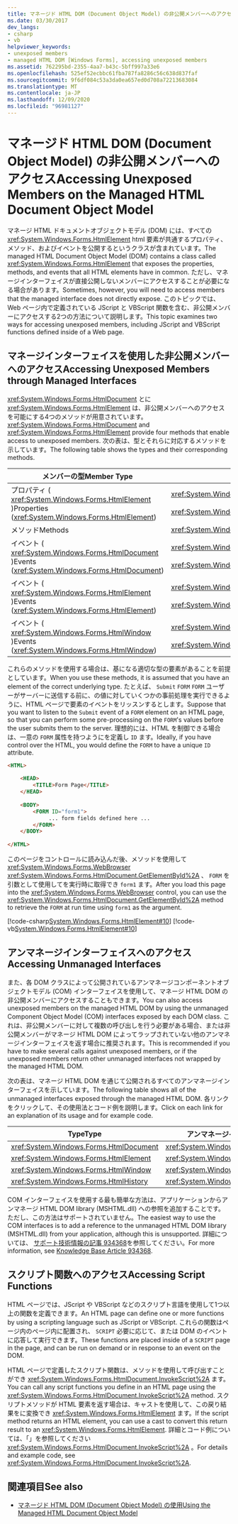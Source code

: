 ```yaml
---
title: マネージド HTML DOM (Document Object Model) の非公開メンバーへのアクセス
ms.date: 03/30/2017
dev_langs:
- csharp
- vb
helpviewer_keywords:
- unexposed members
- managed HTML DOM [Windows Forms], accessing unexposed members
ms.assetid: 762295bd-2355-4aa7-b43c-5bff997a33e6
ms.openlocfilehash: 525ef52ecbbc61fba787fa8286c56c638d837faf
ms.sourcegitcommit: 9f6df084c53a3da0ea657ed0d708a72213683084
ms.translationtype: MT
ms.contentlocale: ja-JP
ms.lasthandoff: 12/09/2020
ms.locfileid: "96981127"
---
```

# <a name="accessing-unexposed-members-on-the-managed-html-document-object-model"></a><span data-ttu-id="aa38f-102">マネージド HTML DOM (Document Object Model) の非公開メンバーへのアクセス</span><span class="sxs-lookup"><span data-stu-id="aa38f-102">Accessing Unexposed Members on the Managed HTML Document Object Model</span></span>
<span data-ttu-id="aa38f-103">マネージ HTML ドキュメントオブジェクトモデル (DOM) には、すべての <xref:System.Windows.Forms.HtmlElement> html 要素が共通するプロパティ、メソッド、およびイベントを公開するというクラスが含まれています。</span><span class="sxs-lookup"><span data-stu-id="aa38f-103">The managed HTML Document Object Model (DOM) contains a class called <xref:System.Windows.Forms.HtmlElement> that exposes the properties, methods, and events that all HTML elements have in common.</span></span> <span data-ttu-id="aa38f-104">ただし、マネージインターフェイスが直接公開しないメンバーにアクセスすることが必要になる場合があります。</span><span class="sxs-lookup"><span data-stu-id="aa38f-104">Sometimes, however, you will need to access members that the managed interface does not directly expose.</span></span> <span data-ttu-id="aa38f-105">このトピックでは、Web ページ内で定義されている JScript と VBScript 関数を含む、非公開メンバーにアクセスする2つの方法について説明します。</span><span class="sxs-lookup"><span data-stu-id="aa38f-105">This topic examines two ways for accessing unexposed members, including JScript and VBScript functions defined inside of a Web page.</span></span>  
  
## <a name="accessing-unexposed-members-through-managed-interfaces"></a><span data-ttu-id="aa38f-106">マネージインターフェイスを使用した非公開メンバーへのアクセス</span><span class="sxs-lookup"><span data-stu-id="aa38f-106">Accessing Unexposed Members through Managed Interfaces</span></span>  
 <span data-ttu-id="aa38f-107"><xref:System.Windows.Forms.HtmlDocument> とに <xref:System.Windows.Forms.HtmlElement> は、非公開メンバーへのアクセスを可能にする4つのメソッドが用意されています。</span><span class="sxs-lookup"><span data-stu-id="aa38f-107"><xref:System.Windows.Forms.HtmlDocument> and <xref:System.Windows.Forms.HtmlElement> provide four methods that enable access to unexposed members.</span></span> <span data-ttu-id="aa38f-108">次の表は、型とそれらに対応するメソッドを示しています。</span><span class="sxs-lookup"><span data-stu-id="aa38f-108">The following table shows the types and their corresponding methods.</span></span>  
  
|<span data-ttu-id="aa38f-109">メンバーの型</span><span class="sxs-lookup"><span data-stu-id="aa38f-109">Member Type</span></span>|<span data-ttu-id="aa38f-110">メソッド</span><span class="sxs-lookup"><span data-stu-id="aa38f-110">Method(s)</span></span>|  
|-----------------|-----------------|  
|<span data-ttu-id="aa38f-111">プロパティ ( <xref:System.Windows.Forms.HtmlElement> )</span><span class="sxs-lookup"><span data-stu-id="aa38f-111">Properties (<xref:System.Windows.Forms.HtmlElement>)</span></span>|<xref:System.Windows.Forms.HtmlElement.GetAttribute%2A><br /><br /> <xref:System.Windows.Forms.HtmlElement.SetAttribute%2A>|  
|<span data-ttu-id="aa38f-112">メソッド</span><span class="sxs-lookup"><span data-stu-id="aa38f-112">Methods</span></span>|<xref:System.Windows.Forms.HtmlElement.InvokeMember%2A>|  
|<span data-ttu-id="aa38f-113">イベント ( <xref:System.Windows.Forms.HtmlDocument> )</span><span class="sxs-lookup"><span data-stu-id="aa38f-113">Events (<xref:System.Windows.Forms.HtmlDocument>)</span></span>|<xref:System.Windows.Forms.HtmlDocument.AttachEventHandler%2A><br /><br /> <xref:System.Windows.Forms.HtmlDocument.DetachEventHandler%2A>|  
|<span data-ttu-id="aa38f-114">イベント ( <xref:System.Windows.Forms.HtmlElement> )</span><span class="sxs-lookup"><span data-stu-id="aa38f-114">Events (<xref:System.Windows.Forms.HtmlElement>)</span></span>|<xref:System.Windows.Forms.HtmlElement.AttachEventHandler%2A><br /><br /> <xref:System.Windows.Forms.HtmlElement.DetachEventHandler%2A>|  
|<span data-ttu-id="aa38f-115">イベント ( <xref:System.Windows.Forms.HtmlWindow> )</span><span class="sxs-lookup"><span data-stu-id="aa38f-115">Events (<xref:System.Windows.Forms.HtmlWindow>)</span></span>|<xref:System.Windows.Forms.HtmlWindow.AttachEventHandler%2A><br /><br /> <xref:System.Windows.Forms.HtmlWindow.DetachEventHandler%2A>|  
  
 <span data-ttu-id="aa38f-116">これらのメソッドを使用する場合は、基になる適切な型の要素があることを前提としています。</span><span class="sxs-lookup"><span data-stu-id="aa38f-116">When you use these methods, it is assumed that you have an element of the correct underlying type.</span></span> <span data-ttu-id="aa38f-117">たとえば、 `Submit` `FORM` `FORM` ユーザーがサーバーに送信する前に、の値に対していくつかの事前処理を実行できるように、HTML ページで要素のイベントをリッスンするとします。</span><span class="sxs-lookup"><span data-stu-id="aa38f-117">Suppose that you want to listen to the `Submit` event of a `FORM` element on an HTML page, so that you can perform some pre-processing on the `FORM`'s values before the user submits them to the server.</span></span> <span data-ttu-id="aa38f-118">理想的には、HTML を制御できる場合は、一意の `FORM` 属性を持つようにを定義し `ID` ます。</span><span class="sxs-lookup"><span data-stu-id="aa38f-118">Ideally, if you have control over the HTML, you would define the `FORM` to have a unique `ID` attribute.</span></span>  
  
```html  
<HTML>  
  
    <HEAD>  
        <TITLE>Form Page</TITLE>  
    </HEAD>  
  
    <BODY>  
        <FORM ID="form1">  
             ... form fields defined here ...  
        </FORM>  
    </BODY>  
  
</HTML>  
```  
  
 <span data-ttu-id="aa38f-119">このページをコントロールに読み込んだ後、メソッドを使用して <xref:System.Windows.Forms.WebBrowser> <xref:System.Windows.Forms.HtmlDocument.GetElementById%2A> 、 `FORM` を引数として使用してを実行時に取得でき `form1` ます。</span><span class="sxs-lookup"><span data-stu-id="aa38f-119">After you load this page into the <xref:System.Windows.Forms.WebBrowser> control, you can use the <xref:System.Windows.Forms.HtmlDocument.GetElementById%2A> method to retrieve the `FORM` at run time using `form1` as the argument.</span></span>  
  
 [!code-csharp[System.Windows.Forms.HtmlElement#10](~/samples/snippets/csharp/VS_Snippets_Winforms/System.Windows.Forms.HtmlElement/CS/Form1.cs#10)]
 [!code-vb[System.Windows.Forms.HtmlElement#10](~/samples/snippets/visualbasic/VS_Snippets_Winforms/System.Windows.Forms.HtmlElement/VB/Form1.vb#10)]  
  
## <a name="accessing-unmanaged-interfaces"></a><span data-ttu-id="aa38f-120">アンマネージインターフェイスへのアクセス</span><span class="sxs-lookup"><span data-stu-id="aa38f-120">Accessing Unmanaged Interfaces</span></span>  
 <span data-ttu-id="aa38f-121">また、各 DOM クラスによって公開されているアンマネージコンポーネントオブジェクトモデル (COM) インターフェイスを使用して、マネージ HTML DOM の非公開メンバーにアクセスすることもできます。</span><span class="sxs-lookup"><span data-stu-id="aa38f-121">You can also access unexposed members on the managed HTML DOM by using the unmanaged Component Object Model (COM) interfaces exposed by each DOM class.</span></span> <span data-ttu-id="aa38f-122">これは、非公開メンバーに対して複数の呼び出しを行う必要がある場合、または非公開メンバーがマネージ HTML DOM によってラップされていない他のアンマネージインターフェイスを返す場合に推奨されます。</span><span class="sxs-lookup"><span data-stu-id="aa38f-122">This is recommended if you have to make several calls against unexposed members, or if the unexposed members return other unmanaged interfaces not wrapped by the managed HTML DOM.</span></span>  
  
 <span data-ttu-id="aa38f-123">次の表は、マネージ HTML DOM を通じて公開されるすべてのアンマネージインターフェイスを示しています。</span><span class="sxs-lookup"><span data-stu-id="aa38f-123">The following table shows all of the unmanaged interfaces exposed through the managed HTML DOM.</span></span> <span data-ttu-id="aa38f-124">各リンクをクリックして、その使用法とコード例を説明します。</span><span class="sxs-lookup"><span data-stu-id="aa38f-124">Click on each link for an explanation of its usage and for example code.</span></span>  
  
|<span data-ttu-id="aa38f-125">Type</span><span class="sxs-lookup"><span data-stu-id="aa38f-125">Type</span></span>|<span data-ttu-id="aa38f-126">アンマネージインターフェイス</span><span class="sxs-lookup"><span data-stu-id="aa38f-126">Unmanaged Interface</span></span>|  
|----------|-------------------------|  
|<xref:System.Windows.Forms.HtmlDocument>|<xref:System.Windows.Forms.HtmlDocument.DomDocument%2A>|  
|<xref:System.Windows.Forms.HtmlElement>|<xref:System.Windows.Forms.HtmlElement.DomElement%2A>|  
|<xref:System.Windows.Forms.HtmlWindow>|<xref:System.Windows.Forms.HtmlWindow.DomWindow%2A>|  
|<xref:System.Windows.Forms.HtmlHistory>|<xref:System.Windows.Forms.HtmlHistory.DomHistory%2A>|  
  
 <span data-ttu-id="aa38f-127">COM インターフェイスを使用する最も簡単な方法は、アプリケーションからアンマネージ HTML DOM library (MSHTML.dll) への参照を追加することです。ただし、この方法はサポートされていません。</span><span class="sxs-lookup"><span data-stu-id="aa38f-127">The easiest way to use the COM interfaces is to add a reference to the unmanaged HTML DOM library (MSHTML.dll) from your application, although this is unsupported.</span></span> <span data-ttu-id="aa38f-128">詳細については、 [サポート技術情報の記事 934368](https://support.microsoft.com/kb/934368)を参照してください。</span><span class="sxs-lookup"><span data-stu-id="aa38f-128">For more information, see [Knowledge Base Article 934368](https://support.microsoft.com/kb/934368).</span></span>  
  
## <a name="accessing-script-functions"></a><span data-ttu-id="aa38f-129">スクリプト関数へのアクセス</span><span class="sxs-lookup"><span data-stu-id="aa38f-129">Accessing Script Functions</span></span>  
 <span data-ttu-id="aa38f-130">HTML ページでは、JScript や VBScript などのスクリプト言語を使用して1つ以上の関数を定義できます。</span><span class="sxs-lookup"><span data-stu-id="aa38f-130">An HTML page can define one or more functions by using a scripting language such as JScript or VBScript.</span></span> <span data-ttu-id="aa38f-131">これらの関数はページ内のページ内に配置され、 `SCRIPT` 必要に応じて、または DOM のイベントに応答して実行できます。</span><span class="sxs-lookup"><span data-stu-id="aa38f-131">These functions are placed inside of a `SCRIPT` page in the page, and can be run on demand or in response to an event on the DOM.</span></span>  
  
 <span data-ttu-id="aa38f-132">HTML ページで定義したスクリプト関数は、メソッドを使用して呼び出すことができ <xref:System.Windows.Forms.HtmlDocument.InvokeScript%2A> ます。</span><span class="sxs-lookup"><span data-stu-id="aa38f-132">You can call any script functions you define in an HTML page using the <xref:System.Windows.Forms.HtmlDocument.InvokeScript%2A> method.</span></span> <span data-ttu-id="aa38f-133">スクリプトメソッドが HTML 要素を返す場合は、キャストを使用して、この戻り結果をに変換でき <xref:System.Windows.Forms.HtmlElement> ます。</span><span class="sxs-lookup"><span data-stu-id="aa38f-133">If the script method returns an HTML element, you can use a cast to convert this return result to an <xref:System.Windows.Forms.HtmlElement>.</span></span> <span data-ttu-id="aa38f-134">詳細とコード例については、「」を参照してください <xref:System.Windows.Forms.HtmlDocument.InvokeScript%2A> 。</span><span class="sxs-lookup"><span data-stu-id="aa38f-134">For details and example code, see <xref:System.Windows.Forms.HtmlDocument.InvokeScript%2A>.</span></span>  
  
## <a name="see-also"></a><span data-ttu-id="aa38f-135">関連項目</span><span class="sxs-lookup"><span data-stu-id="aa38f-135">See also</span></span>

- [<span data-ttu-id="aa38f-136">マネージド HTML DOM (Document Object Model) の使用</span><span class="sxs-lookup"><span data-stu-id="aa38f-136">Using the Managed HTML Document Object Model</span></span>](using-the-managed-html-document-object-model.md)
